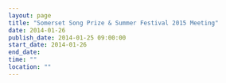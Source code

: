 ```yaml
---
layout: page
title: "Somerset Song Prize & Summer Festival 2015 Meeting"
date: 2014-01-26
publish_date: 2014-01-25 09:00:00
start_date: 2014-01-26
end_date: 
time: ""
location: ""
---
```


